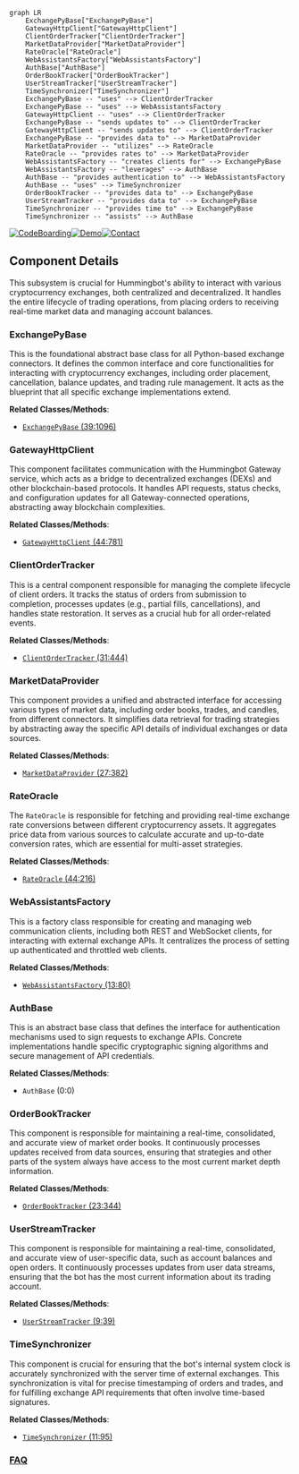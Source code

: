 ```mermaid
graph LR
    ExchangePyBase["ExchangePyBase"]
    GatewayHttpClient["GatewayHttpClient"]
    ClientOrderTracker["ClientOrderTracker"]
    MarketDataProvider["MarketDataProvider"]
    RateOracle["RateOracle"]
    WebAssistantsFactory["WebAssistantsFactory"]
    AuthBase["AuthBase"]
    OrderBookTracker["OrderBookTracker"]
    UserStreamTracker["UserStreamTracker"]
    TimeSynchronizer["TimeSynchronizer"]
    ExchangePyBase -- "uses" --> ClientOrderTracker
    ExchangePyBase -- "uses" --> WebAssistantsFactory
    GatewayHttpClient -- "uses" --> ClientOrderTracker
    ExchangePyBase -- "sends updates to" --> ClientOrderTracker
    GatewayHttpClient -- "sends updates to" --> ClientOrderTracker
    ExchangePyBase -- "provides data to" --> MarketDataProvider
    MarketDataProvider -- "utilizes" --> RateOracle
    RateOracle -- "provides rates to" --> MarketDataProvider
    WebAssistantsFactory -- "creates clients for" --> ExchangePyBase
    WebAssistantsFactory -- "leverages" --> AuthBase
    AuthBase -- "provides authentication to" --> WebAssistantsFactory
    AuthBase -- "uses" --> TimeSynchronizer
    OrderBookTracker -- "provides data to" --> ExchangePyBase
    UserStreamTracker -- "provides data to" --> ExchangePyBase
    TimeSynchronizer -- "provides time to" --> ExchangePyBase
    TimeSynchronizer -- "assists" --> AuthBase
```
[![CodeBoarding](https://img.shields.io/badge/Generated%20by-CodeBoarding-9cf?style=flat-square)](https://github.com/CodeBoarding/GeneratedOnBoardings)[![Demo](https://img.shields.io/badge/Try%20our-Demo-blue?style=flat-square)](https://www.codeboarding.org/demo)[![Contact](https://img.shields.io/badge/Contact%20us%20-%20contact@codeboarding.org-lightgrey?style=flat-square)](mailto:contact@codeboarding.org)

## Component Details

This subsystem is crucial for Hummingbot's ability to interact with various cryptocurrency exchanges, both centralized and decentralized. It handles the entire lifecycle of trading operations, from placing orders to receiving real-time market data and managing account balances.

### ExchangePyBase
This is the foundational abstract base class for all Python-based exchange connectors. It defines the common interface and core functionalities for interacting with cryptocurrency exchanges, including order placement, cancellation, balance updates, and trading rule management. It acts as the blueprint that all specific exchange implementations extend.


**Related Classes/Methods**:

- <a href="https://github.com/hummingbot/hummingbot/blob/master/hummingbot/connector/exchange_py_base.py#L39-L1096" target="_blank" rel="noopener noreferrer">`ExchangePyBase` (39:1096)</a>


### GatewayHttpClient
This component facilitates communication with the Hummingbot Gateway service, which acts as a bridge to decentralized exchanges (DEXs) and other blockchain-based protocols. It handles API requests, status checks, and configuration updates for all Gateway-connected operations, abstracting away blockchain complexities.


**Related Classes/Methods**:

- <a href="https://github.com/hummingbot/hummingbot/blob/master/hummingbot/core/gateway/gateway_http_client.py#L44-L781" target="_blank" rel="noopener noreferrer">`GatewayHttpClient` (44:781)</a>


### ClientOrderTracker
This is a central component responsible for managing the complete lifecycle of client orders. It tracks the status of orders from submission to completion, processes updates (e.g., partial fills, cancellations), and handles state restoration. It serves as a crucial hub for all order-related events.


**Related Classes/Methods**:

- <a href="https://github.com/hummingbot/hummingbot/blob/master/hummingbot/connector/client_order_tracker.py#L31-L444" target="_blank" rel="noopener noreferrer">`ClientOrderTracker` (31:444)</a>


### MarketDataProvider
This component provides a unified and abstracted interface for accessing various types of market data, including order books, trades, and candles, from different connectors. It simplifies data retrieval for trading strategies by abstracting away the specific API details of individual exchanges or data sources.


**Related Classes/Methods**:

- <a href="https://github.com/hummingbot/hummingbot/blob/master/hummingbot/data_feed/market_data_provider.py#L27-L382" target="_blank" rel="noopener noreferrer">`MarketDataProvider` (27:382)</a>


### RateOracle
The `RateOracle` is responsible for fetching and providing real-time exchange rate conversions between different cryptocurrency assets. It aggregates price data from various sources to calculate accurate and up-to-date conversion rates, which are essential for multi-asset strategies.


**Related Classes/Methods**:

- <a href="https://github.com/hummingbot/hummingbot/blob/master/hummingbot/core/rate_oracle/rate_oracle.py#L44-L216" target="_blank" rel="noopener noreferrer">`RateOracle` (44:216)</a>


### WebAssistantsFactory
This is a factory class responsible for creating and managing web communication clients, including both REST and WebSocket clients, for interacting with external exchange APIs. It centralizes the process of setting up authenticated and throttled web clients.


**Related Classes/Methods**:

- <a href="https://github.com/hummingbot/hummingbot/blob/master/hummingbot/core/web_assistant/web_assistants_factory.py#L13-L80" target="_blank" rel="noopener noreferrer">`WebAssistantsFactory` (13:80)</a>


### AuthBase
This is an abstract base class that defines the interface for authentication mechanisms used to sign requests to exchange APIs. Concrete implementations handle specific cryptographic signing algorithms and secure management of API credentials.


**Related Classes/Methods**:

- `AuthBase` (0:0)


### OrderBookTracker
This component is responsible for maintaining a real-time, consolidated, and accurate view of market order books. It continuously processes updates received from data sources, ensuring that strategies and other parts of the system always have access to the most current market depth information.


**Related Classes/Methods**:

- <a href="https://github.com/hummingbot/hummingbot/blob/master/hummingbot/core/data_type/order_book_tracker.py#L23-L344" target="_blank" rel="noopener noreferrer">`OrderBookTracker` (23:344)</a>


### UserStreamTracker
This component is responsible for maintaining a real-time, consolidated, and accurate view of user-specific data, such as account balances and open orders. It continuously processes updates from user data streams, ensuring that the bot has the most current information about its trading account.


**Related Classes/Methods**:

- <a href="https://github.com/hummingbot/hummingbot/blob/master/hummingbot/core/data_type/user_stream_tracker.py#L9-L39" target="_blank" rel="noopener noreferrer">`UserStreamTracker` (9:39)</a>


### TimeSynchronizer
This component is crucial for ensuring that the bot's internal system clock is accurately synchronized with the server time of external exchanges. This synchronization is vital for precise timestamping of orders and trades, and for fulfilling exchange API requirements that often involve time-based signatures.


**Related Classes/Methods**:

- <a href="https://github.com/hummingbot/hummingbot/blob/master/hummingbot/connector/time_synchronizer.py#L11-L95" target="_blank" rel="noopener noreferrer">`TimeSynchronizer` (11:95)</a>




### [FAQ](https://github.com/CodeBoarding/GeneratedOnBoardings/tree/main?tab=readme-ov-file#faq)